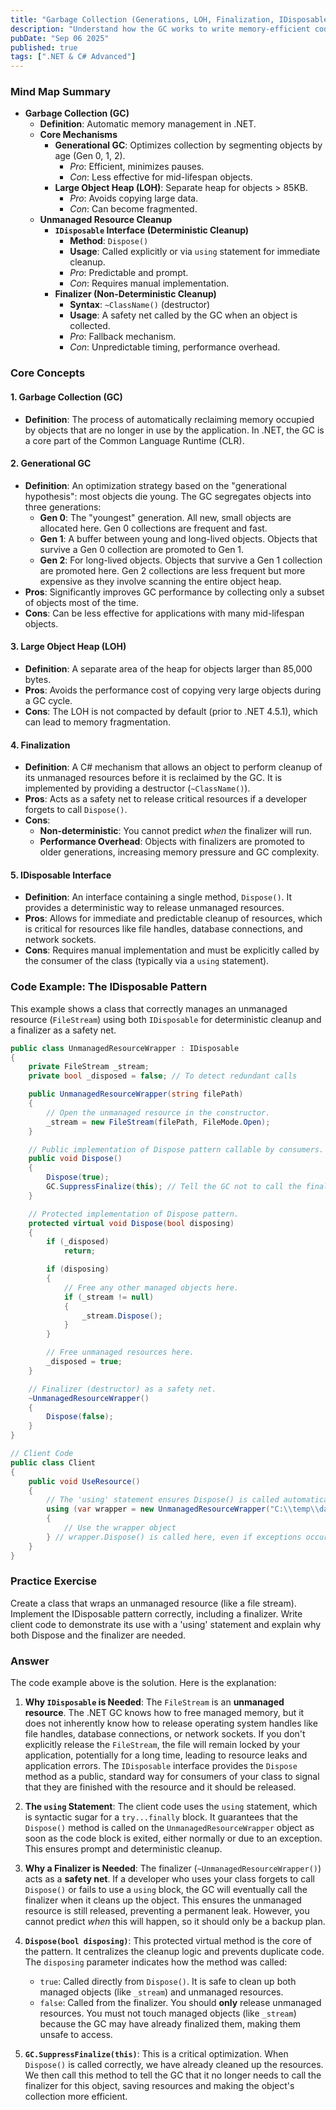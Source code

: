 ```yaml
---
title: "Garbage Collection (Generations, LOH, Finalization, IDisposable)"
description: "Understand how the GC works to write memory-efficient code. Explain the Dispose pattern."
pubDate: "Sep 06 2025"
published: true
tags: [".NET & C# Advanced"]
---
```


### Mind Map Summary

- **Garbage Collection (GC)**
  - **Definition**: Automatic memory management in .NET.
  - **Core Mechanisms**
    - **Generational GC**: Optimizes collection by segmenting objects by age (Gen 0, 1, 2).
      - *Pro*: Efficient, minimizes pauses.
      - *Con*: Less effective for mid-lifespan objects.
    - **Large Object Heap (LOH)**: Separate heap for objects > 85KB.
      - *Pro*: Avoids copying large data.
      - *Con*: Can become fragmented.
  - **Unmanaged Resource Cleanup**
    - **`IDisposable` Interface (Deterministic Cleanup)**
      - **Method**: `Dispose()`
      - **Usage**: Called explicitly or via `using` statement for immediate cleanup.
      - *Pro*: Predictable and prompt.
      - *Con*: Requires manual implementation.
    - **Finalizer (Non-Deterministic Cleanup)**
      - **Syntax**: `~ClassName()` (destructor)
      - **Usage**: A safety net called by the GC when an object is collected.
      - *Pro*: Fallback mechanism.
      - *Con*: Unpredictable timing, performance overhead.

### Core Concepts

#### 1. Garbage Collection (GC)
- **Definition**: The process of automatically reclaiming memory occupied by objects that are no longer in use by the application. In .NET, the GC is a core part of the Common Language Runtime (CLR).

#### 2. Generational GC
- **Definition**: An optimization strategy based on the "generational hypothesis": most objects die young. The GC segregates objects into three generations:
  - **Gen 0**: The "youngest" generation. All new, small objects are allocated here. Gen 0 collections are frequent and fast.
  - **Gen 1**: A buffer between young and long-lived objects. Objects that survive a Gen 0 collection are promoted to Gen 1.
  - **Gen 2**: For long-lived objects. Objects that survive a Gen 1 collection are promoted here. Gen 2 collections are less frequent but more expensive as they involve scanning the entire object heap.
- **Pros**: Significantly improves GC performance by collecting only a subset of objects most of the time.
- **Cons**: Can be less effective for applications with many mid-lifespan objects.

#### 3. Large Object Heap (LOH)
- **Definition**: A separate area of the heap for objects larger than 85,000 bytes. 
- **Pros**: Avoids the performance cost of copying very large objects during a GC cycle.
- **Cons**: The LOH is not compacted by default (prior to .NET 4.5.1), which can lead to memory fragmentation.

#### 4. Finalization
- **Definition**: A C# mechanism that allows an object to perform cleanup of its unmanaged resources before it is reclaimed by the GC. It is implemented by providing a destructor (`~ClassName()`).
- **Pros**: Acts as a safety net to release critical resources if a developer forgets to call `Dispose()`.
- **Cons**:
  - **Non-deterministic**: You cannot predict *when* the finalizer will run.
  - **Performance Overhead**: Objects with finalizers are promoted to older generations, increasing memory pressure and GC complexity.

#### 5. IDisposable Interface
- **Definition**: An interface containing a single method, `Dispose()`. It provides a deterministic way to release unmanaged resources.
- **Pros**: Allows for immediate and predictable cleanup of resources, which is critical for resources like file handles, database connections, and network sockets.
- **Cons**: Requires manual implementation and must be explicitly called by the consumer of the class (typically via a `using` statement).

### Code Example: The IDisposable Pattern

This example shows a class that correctly manages an unmanaged resource (`FileStream`) using both `IDisposable` for deterministic cleanup and a finalizer as a safety net.

```csharp
public class UnmanagedResourceWrapper : IDisposable
{
    private FileStream _stream;
    private bool _disposed = false; // To detect redundant calls

    public UnmanagedResourceWrapper(string filePath)
    {
        // Open the unmanaged resource in the constructor.
        _stream = new FileStream(filePath, FileMode.Open);
    }

    // Public implementation of Dispose pattern callable by consumers.
    public void Dispose()
    {
        Dispose(true);
        GC.SuppressFinalize(this); // Tell the GC not to call the finalizer
    }

    // Protected implementation of Dispose pattern.
    protected virtual void Dispose(bool disposing)
    {
        if (_disposed)
            return;

        if (disposing)
        {
            // Free any other managed objects here.
            if (_stream != null)
            {
                _stream.Dispose();
            }
        }

        // Free unmanaged resources here.
        _disposed = true;
    }

    // Finalizer (destructor) as a safety net.
    ~UnmanagedResourceWrapper()
    {
        Dispose(false);
    }
}

// Client Code
public class Client
{
    public void UseResource()
    {
        // The 'using' statement ensures Dispose() is called automatically.
        using (var wrapper = new UnmanagedResourceWrapper("C:\\temp\\data.txt"))
        {
            // Use the wrapper object
        } // wrapper.Dispose() is called here, even if exceptions occur.
    }
}
```

### Practice Exercise

Create a class that wraps an unmanaged resource (like a file stream). Implement the IDisposable pattern correctly, including a finalizer. Write client code to demonstrate its use with a 'using' statement and explain why both Dispose and the finalizer are needed.

### Answer

The code example above is the solution. Here is the explanation:

1.  **Why `IDisposable` is Needed**: The `FileStream` is an **unmanaged resource**. The .NET GC knows how to free managed memory, but it does not inherently know how to release operating system handles like file handles, database connections, or network sockets. If you don't explicitly release the `FileStream`, the file will remain locked by your application, potentially for a long time, leading to resource leaks and application errors. The `IDisposable` interface provides the `Dispose` method as a public, standard way for consumers of your class to signal that they are finished with the resource and it should be released.

2.  **The `using` Statement**: The client code uses the `using` statement, which is syntactic sugar for a `try...finally` block. It guarantees that the `Dispose()` method is called on the `UnmanagedResourceWrapper` object as soon as the code block is exited, either normally or due to an exception. This ensures prompt and deterministic cleanup.

3.  **Why a Finalizer is Needed**: The finalizer (`~UnmanagedResourceWrapper()`) acts as a **safety net**. If a developer who uses your class forgets to call `Dispose()` or fails to use a `using` block, the GC will eventually call the finalizer when it cleans up the object. This ensures the unmanaged resource is still released, preventing a permanent leak. However, you cannot predict *when* this will happen, so it should only be a backup plan.

4.  **`Dispose(bool disposing)`**: This protected virtual method is the core of the pattern. It centralizes the cleanup logic and prevents duplicate code. The `disposing` parameter indicates how the method was called:
    *   `true`: Called directly from `Dispose()`. It is safe to clean up both managed objects (like `_stream`) and unmanaged resources.
    *   `false`: Called from the finalizer. You should **only** release unmanaged resources. You must not touch managed objects (like `_stream`) because the GC may have already finalized them, making them unsafe to access.

5.  **`GC.SuppressFinalize(this)`**: This is a critical optimization. When `Dispose()` is called correctly, we have already cleaned up the resources. We then call this method to tell the GC that it no longer needs to call the finalizer for this object, saving resources and making the object's collection more efficient.

